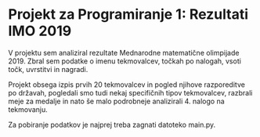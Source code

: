 # Projekt za Programiranje 1: Rezultati IMO 2019

V projektu sem analiziral rezultate Mednarodne matematične olimpijade 2019. Zbral sem podatke o imenu tekmovalcev, točkah po nalogah, vsoti točk, uvrstitvi in nagradi.

Projekt obsega izpis prvih 20 tekmovalcev in pogled njihove razporeditve po državah, pogledali smo tudi nekaj specifičnih tipov tekmovalcev, razbrali meje za medalje in nato še malo podrobneje analizirali 4. nalogo na tekmovanju.

Za pobiranje podatkov je najprej treba zagnati datoteko main.py.
